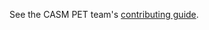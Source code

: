 
See the CASM PET team's [contributing guide](https://connect.us.cray.com/confluence/display/CASMPET/CONTRIBUTING).
